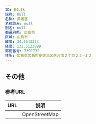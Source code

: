 ```yaml
---
ID: E4LIk
総称: null
名称: 黄幡宮
名称読み: null
別名: null
都道府県: 広島県
区域: 広島市
緯度: 34.4643323
経度: 132.5123899
郵便番号: 7391732
住所: 広島県広島市安佐北区落合南２丁目２２−１２
---
```


## その他

### 参考URL

| URL | 説明          |
| --- | ------------- |
|     | OpenStreetMap |
